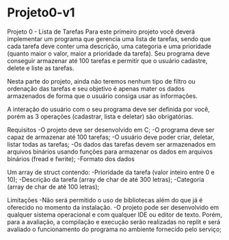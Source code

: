# Projeto0-v1
Projeto 0 - Lista de Tarefas
Para este primeiro projeto você deverá implementar um programa que gerencia uma lista de tarefas, sendo que cada tarefa deve conter uma descrição, uma categoria e uma prioridade (quanto maior o valor, maior a prioridade da tarefa). Seu programa deve conseguir armazenar até 100 tarefas e permitir que o usuário cadastre, delete e liste as tarefas.

Nesta parte do projeto, ainda não teremos nenhum tipo de filtro ou ordenação das tarefas e seu objetivo é apenas mater os dados armazenados de forma que o usuário consiga usar as informações.

A interação do usuário com o seu programa deve ser definida por você, porém as 3 operações (cadastrar, lista e deletar) são obrigatórias.

Requisitos
-O projeto deve ser desenvolvido em C;
-O programa deve ser capaz de armazenar até 100 tarefas;
-O usuário deve poder criar, deletar, listar todas as tarefas;
-Os dados das tarefas devem ser armazenados em arquivos binários usando funções para armazenar os dados em arquivos binários (fread e fwrite);
-Formato dos dados

Um array de struct contendo:
-Prioridade da tarefa (valor inteiro entre 0 e 10);
-Descrição da tarefa (array de char de até 300 letras);
-Categoria (array de char de até 100 letras);

Limitações
-Não será permitido o uso de bibliotecas além do que já é oferecido no momento da instalação.
-O projeto pode ser desenvolvido em qualquer sistema operacional e com qualquer IDE ou editor de texto. Porém, para a avaliação, a compilação e execução serão realizadas no replit e será avaliado o funcionamento do programa no ambiente fornecido pelo serviço;
